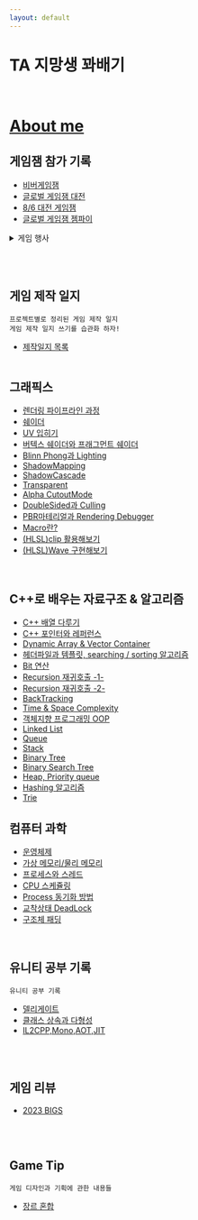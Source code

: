 ```yaml
---
layout: default
---
```


# TA 지망생 꽈배기<br><br>

# [About me](./posts/이력서.html)

<!-- ## TIL

* [TIL](./posts/TIL/리드미.html) -->


## 게임잼 참가 기록
* [비버게임잼](./posts/event/biberGameJam.html)
* [글로벌 게임잼 대전](./posts/event/GlobalGameJamDaejeon.html)
* [8/6 대전 게임잼](./posts/event\GameJamDaejeon.html)
* [글로벌 게임잼 젬파이](./posts/event\JempieGameJam.html)

<details>
<summary>게임 행사</summary>
<div markdown="1">
* [인디게임 페스티벌](./posts/event/IndieFestival.html)
* [G스타](./posts/event/G-star.html)
</div>
</details>

<br><br>
## 게임 제작 일지
```
프로젝트별로 정리된 게임 제작 일지
게임 제작 일지 쓰기를 습관화 하자!
```
* [제작일지 목록](./posts/GameDevDiary/목차.html)
<br><br>


## 그래픽스

<!-- * [Korea Graphics Session](./posts/graphics/KoreaGraphics.html) -->

* [렌더링 파이프라인 과정](./posts/graphics/rendering_pipeline.html)
* [쉐이더](./posts/graphics/shader_1.html)
* [UV 입히기](./posts/graphics/shader_2.html)
* [버텍스 쉐이더와 프래그먼트 쉐이더](./posts/graphics/shader_3.html)
* [Blinn Phong과 Lighting](./posts/graphics/shader_4.html)
* [ShadowMapping](./posts/graphics/shader_5.html)
* [ShadowCascade](./posts/graphics/shader_6.html)
* [Transparent](./posts/graphics/shader_7.html)
* [Alpha CutoutMode](./posts/graphics/shader_8.html)
* [DoubleSided과 Culling](./posts/graphics/shader_9.html)
* [PBR마테리얼과 Rendering Debugger](./posts/graphics/shader_10.html)
* [Macro란?](./posts/graphics/Macro.html)
* [(HLSL)clip 활용해보기](./posts/graphics/shader_ex_1.html)
* [(HLSL)Wave 구현해보기](./posts/graphics/shader_ex_2.html)


<br>

## C++로 배우는 자료구조 & 알고리즘
* [C++ 배열 다루기](./posts/Algorithm/C++DataStructre.html)
* [C++ 포인터와 레퍼런스](./posts/Algorithm/C++DataStructre0.html)
* [Dynamic Array & Vector Container](./posts/Algorithm/C++DataStructre1.html)
* [헤더파일과 템플릿, searching / sorting 알고리즘](./posts/Algorithm/C++DataStructre2.html)
* [Bit 연산](./posts/Algorithm/C++DataStructre3.html)
* [Recursion 재귀호출 -1-](./posts/Algorithm/C++DataStructre4.html)
* [Recursion 재귀호출 -2-](./posts/Algorithm/C++DataStructre5.html)
* [BackTracking](./posts/Algorithm/C++DataStructre6.html)
* [Time & Space Complexity](./posts/Algorithm/C++DataStructre7.html)
* [객체지향 프로그래밍 OOP](./posts/Algorithm/C++DataStructre8.html)
* [Linked List](./posts/Algorithm/C++DataStructre9.html)
* [Queue](./posts/Algorithm/C++DataStructre10.html)
* [Stack](./posts/Algorithm/C++DataStructre11.html)
* [Binary Tree](./posts/Algorithm/C++DataStructre13.html)
* [Binary Search Tree](./posts/Algorithm/C++DataStructre14.html)
* [Heap, Priority queue](./posts/Algorithm/C++DataStructre15.html)
* [Hashing 알고리즘](./posts/Algorithm/C++DataStructre16.html)
* [Trie](./posts/Algorithm/C++DataStructre17.html)


## 컴퓨터 과학
* [운영체제](./posts/ComputerScience/OS.html)
* [가상 메모리/물리 메모리](./posts/ComputerScience/Memory.html)
* [프로세스와 스레드](./posts/ComputerScience/ProcessThread.html)
* [CPU 스케쥴링](./posts/ComputerScience/CPUScedueling.html)
* [Process 동기화 방법](./posts/ComputerScience/ProcessSynchronize.html)
* [교착상태 DeadLock](./posts/ComputerScience/DeadLock.html)
* [구조체 패딩](./posts/ComputerScience/structPadding.html)

<br>

## 유니티 공부 기록
```
유니티 공부 기록
```
* [델리게이트](./posts/unity/Delegate.html)
* [클래스 상속과 다형성](./posts/unity/Class.html)
* [IL2CPP,Mono,AOT,JIT](./posts/unity/IL2CPP,Mono,AOT,JIT.html)

<br><br>

## 게임 리뷰
* [2023 BIGS](./posts/Review/BIGS2023.html)

<br><br>
## Game Tip
```
게임 디자인과 기획에 관한 내용들
```
* [장르 혼합](./posts/GameDevTip\MixGenre.html)

<br><br><br><br>
